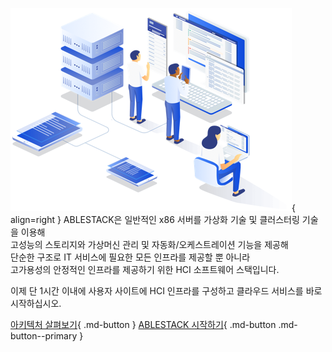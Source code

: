![main-image](assets/images/illustration.png){ align=right }
ABLESTACK은 일반적인 x86 서버를 가상화 기술 및 클러스터링 기술을 이용해  
고성능의 스토리지와 가상머신 관리 및 자동화/오케스트레이션 기능을 제공해  
단순한 구조로 IT 서비스에 필요한 모든 인프라를 제공할 뿐 아니라  
고가용성의 안정적인 인프라를 제공하기 위한 HCI 소프트웨어 스택입니다.  

이제 단 1시간 이내에 사용자 사이트에 HCI 인프라를 구성하고 클라우드 서비스를 바로 시작하십시오.  

[아키텍처 살펴보기](architecture/architecture-overview){ .md-button } [ABLESTACK 시작하기](getting-started/getting-started-overview){ .md-button .md-button--primary }